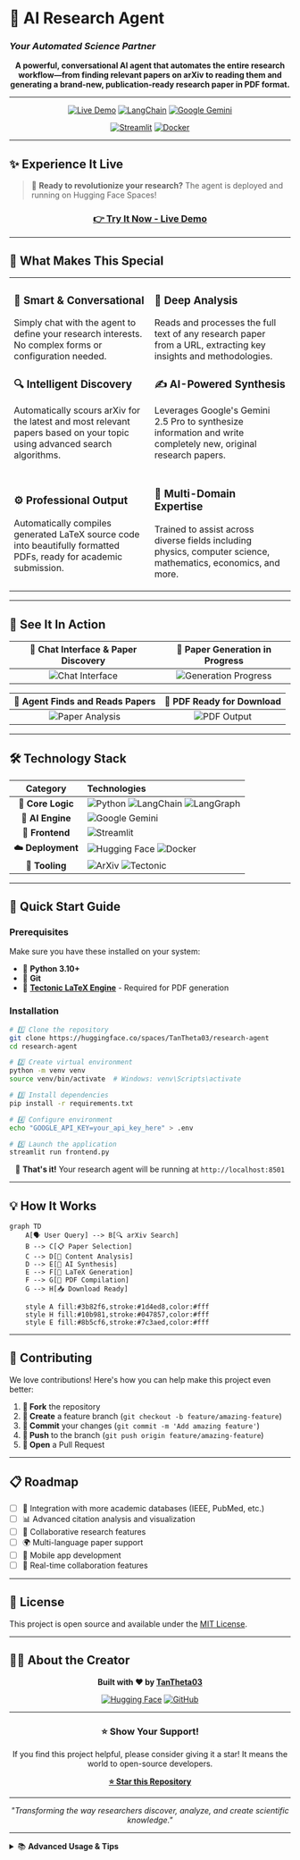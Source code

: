 # 🧠 AI Research Agent
### *Your Automated Science Partner*

<div align="center">

**A powerful, conversational AI agent that automates the entire research workflow—from finding relevant papers on arXiv to reading them and generating a brand-new, publication-ready research paper in PDF format.**

</div>

---

<div align="center">

[![Live Demo](https://img.shields.io/badge/🚀_Live_Demo-Hugging_Face-FFD21E?style=for-the-badge&logo=hugging-face&logoColor=black)](https://huggingface.co/spaces/TanTheta03/research-agent)
[![LangChain](https://img.shields.io/badge/🦜_LangChain-LangGraph-944999?style=for-the-badge&logo=LangChain&logoColor=white)](https://langchain.com)
[![Google Gemini](https://img.shields.io/badge/🤖_LLM-Gemini_2.5_Pro-4A89F3?style=for-the-badge&logo=google-gemini&logoColor=white)](https://gemini.google.com)

[![Streamlit](https://img.shields.io/badge/⚡_Frontend-Streamlit-FF4B4B?style=for-the-badge&logo=streamlit&logoColor=white)](https://streamlit.io)
[![Docker](https://img.shields.io/badge/🐳_Deployment-Docker-2496ED?style=for-the-badge&logo=docker&logoColor=white)](https://docker.com)

</div>

---

## ✨ **Experience It Live**

> 🎯 **Ready to revolutionize your research?** The agent is deployed and running on Hugging Face Spaces!

<div align="center">

### **[👉 Try It Now - Live Demo](https://huggingface.co/spaces/TanTheta03/research-agent)**

</div>

---

## 🌟 **What Makes This Special**

<table>
<tr>
<td width="50%">

### 🎯 **Smart & Conversational**
Simply chat with the agent to define your research interests. No complex forms or configuration needed.

### 🔍 **Intelligent Discovery** 
Automatically scours arXiv for the latest and most relevant papers based on your topic using advanced search algorithms.

</td>
<td width="50%">

### 📄 **Deep Analysis**
Reads and processes the full text of any research paper from a URL, extracting key insights and methodologies.

### ✍️ **AI-Powered Synthesis**
Leverages Google's Gemini 2.5 Pro to synthesize information and write completely new, original research papers.

</td>
</tr>
<tr>
<td width="50%">

### ⚙️ **Professional Output**
Automatically compiles generated LaTeX source code into beautifully formatted PDFs, ready for academic submission.

</td>
<td width="50%">

### 🔬 **Multi-Domain Expertise**
Trained to assist across diverse fields including physics, computer science, mathematics, economics, and more.

</td>
</tr>
</table>

---

## 📸 **See It In Action**

<div align="center">

| 💬 **Chat Interface & Paper Discovery** | 🔄 **Paper Generation in Progress** |
|:---:|:---:|
| ![Chat Interface](https://placehold.co/400x250/1f2937/ffffff?text=Interactive+Chat+Interface) | ![Generation Progress](https://placehold.co/400x250/059669/ffffff?text=AI+Writing+Paper) |

| 📖 **Agent Finds and Reads Papers** | 📄 **PDF Ready for Download** |
|:---:|:---:|
| ![Paper Analysis](https://placehold.co/400x250/7c3aed/ffffff?text=Reading+%26+Analysis) | ![PDF Output](https://placehold.co/400x250/dc2626/ffffff?text=Beautiful+PDF+Output) |

</div>

---

## 🛠️ **Technology Stack**

<div align="center">

| **Category** | **Technologies** |
|:---:|:---|
| **🧠 Core Logic** | ![Python](https://img.shields.io/badge/Python-3.10+-3776AB?style=flat-square&logo=python&logoColor=white) ![LangChain](https://img.shields.io/badge/LangChain-0.3-944999?style=flat-square&logo=LangChain&logoColor=white) ![LangGraph](https://img.shields.io/badge/LangGraph-0.6-944999?style=flat-square&logo=LangChain&logoColor=white) |
| **🤖 AI Engine** | ![Google Gemini](https://img.shields.io/badge/Gemini-2.5_Pro-4A89F3?style=flat-square&logo=google-gemini&logoColor=white) |
| **🎨 Frontend** | ![Streamlit](https://img.shields.io/badge/Streamlit-1.49-FF4B4B?style=flat-square&logo=streamlit&logoColor=white) |
| **☁️ Deployment** | ![Hugging Face](https://img.shields.io/badge/Hugging_Face-Spaces-FFD21E?style=flat-square&logo=hugging-face&logoColor=black) ![Docker](https://img.shields.io/badge/Docker-Containerized-2496ED?style=flat-square&logo=docker&logoColor=white) |
| **🔧 Tooling** | ![ArXiv](https://img.shields.io/badge/ArXiv-API-B31B1B?style=flat-square&logo=arxiv&logoColor=white) ![Tectonic](https://img.shields.io/badge/Tectonic-LaTeX-000000?style=flat-square&logo=latex&logoColor=white) |

</div>

---

## 🚀 **Quick Start Guide**

### **Prerequisites**

Make sure you have these installed on your system:

- 🐍 **Python 3.10+**
- 🔧 **Git**
- 📝 **[Tectonic LaTeX Engine](https://tectonic-typesetting.org)** - Required for PDF generation

### **Installation**

```bash
# 1️⃣ Clone the repository
git clone https://huggingface.co/spaces/TanTheta03/research-agent
cd research-agent

# 2️⃣ Create virtual environment
python -m venv venv
source venv/bin/activate  # Windows: venv\Scripts\activate

# 3️⃣ Install dependencies
pip install -r requirements.txt

# 4️⃣ Configure environment
echo "GOOGLE_API_KEY=your_api_key_here" > .env

# 5️⃣ Launch the application
streamlit run frontend.py
```

<div align="center">

🎉 **That's it!** Your research agent will be running at `http://localhost:8501`

</div>

---

## 💡 **How It Works**

```mermaid
graph TD
    A[🗣️ User Query] --> B[🔍 arXiv Search]
    B --> C[📋 Paper Selection]
    C --> D[📖 Content Analysis]
    D --> E[🧠 AI Synthesis]
    E --> F[📝 LaTeX Generation]
    F --> G[📄 PDF Compilation]
    G --> H[📥 Download Ready]

    style A fill:#3b82f6,stroke:#1d4ed8,color:#fff
    style H fill:#10b981,stroke:#047857,color:#fff
    style E fill:#8b5cf6,stroke:#7c3aed,color:#fff
```

---

## 🤝 **Contributing**

We love contributions! Here's how you can help make this project even better:

1. **🍴 Fork** the repository
2. **🌱 Create** a feature branch (`git checkout -b feature/amazing-feature`)
3. **💫 Commit** your changes (`git commit -m 'Add amazing feature'`)
4. **🚀 Push** to the branch (`git push origin feature/amazing-feature`)
5. **📩 Open** a Pull Request

---

## 📋 **Roadmap**

- [ ] 🔗 Integration with more academic databases (IEEE, PubMed, etc.)
- [ ] 📊 Advanced citation analysis and visualization
- [ ] 🎯 Collaborative research features
- [ ] 🌍 Multi-language paper support
- [ ] 📱 Mobile app development
- [ ] 🔄 Real-time collaboration features

---

## 📄 **License**

This project is open source and available under the [MIT License](LICENSE).

---

## 👨‍💻 **About the Creator**

<div align="center">

**Built with ❤️ by [TanTheta03](https://huggingface.co/TanTheta03)**

[![Hugging Face](https://img.shields.io/badge/🤗_Hugging_Face-@TanTheta03-FFD21E?style=for-the-badge&logo=hugging-face&logoColor=black)](https://huggingface.co/TanTheta03)
[![GitHub](https://img.shields.io/badge/🐙_GitHub-Profile-181717?style=for-the-badge&logo=github&logoColor=white)](#)

</div>

---

<div align="center">

### ⭐ **Show Your Support!** 

If you find this project helpful, please consider giving it a star! It means the world to open-source developers.

**[⭐ Star this Repository](https://github.com/your-username/research-agent)**

---

*"Transforming the way researchers discover, analyze, and create scientific knowledge."*

</div>

---

<details>
<summary>📚 <strong>Advanced Usage & Tips</strong></summary>

### **🎯 Getting Better Results**

- **Be Specific**: Instead of "machine learning," try "transformer attention mechanisms in NLP"
- **Use Keywords**: Include technical terms relevant to your field
- **Iterative Refinement**: Chat with the agent to refine your research scope

### **🔧 Troubleshooting**

- **PDF Generation Issues**: Ensure Tectonic is properly installed and accessible in your PATH
- **API Limits**: The Gemini API has rate limits; wait a moment if you hit them
- **Memory Issues**: For large papers, the agent processes content in chunks

### **🌟 Pro Tips**

- The agent works best with focused, specific research questions
- You can ask it to focus on particular aspects of papers (methodology, results, etc.)
- Generated papers include proper citations and references

</details>
